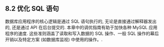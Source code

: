 ## 8.2 优化 SQL 语句

数据库应用程序的核心逻辑是通过 SQL 语句执行的, 无论是直接通过解释器发出的, 还是通过 API 在后台提交的. 本章中的调优指南有助于加快各种 MySQL 应用程序的速度. 这些准则涵盖了读取和写入数据的 SQL 操作、一般 SQL 操作的幕后开销以及特定方案 (如数据库监视) 中使用的操作。. 